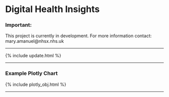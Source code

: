 <script src="https://cdn.plot.ly/plotly-latest.min.js"></script>

# Digital Health Insights 

<div class="nhsuk-warning-callout">
  <h3 class="nhsuk-warning-callout__label">
    Important<span class="nhsuk-u-visually-hidden">:</span>
  </h3>
  <p>This project is currently in development.  For more information contact: mary.amanuel@nhsx.nhs.uk</p>
</div>

<hr class="nhsuk-u-margin-top-0 nhsuk-u-margin-bottom-6">

{% include update.html %}

<hr class="nhsuk-u-margin-top-0 nhsuk-u-margin-bottom-6">

### Example Plotly Chart

{% include plotly_obj.html %}

<hr class="nhsuk-u-margin-top-0 nhsuk-u-margin-bottom-6">


